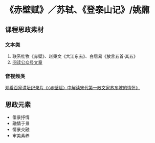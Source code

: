 # 《赤壁赋》／苏轼、《登泰山记》/姚鼐

## 课程思政素材

### 文本类

1. 联系杜牧《赤壁》、赵秉文《大江东去》、白居易《放言五首·其五》
2. [阅读公众号文章](https://mp.weixin.qq.com/s?__biz=MzI0ODgwMTUzMg==&mid=2247489096&idx=2&sn=2057425ff6d5a6ce3117fe7ab629ab25&chksm=e99a67dbdeedeecd70d8b87ae445cfbfefcfc631d839b9cd5a80d04689fef0202f0283104150&scene=27)

### 音视频类

[观看百家讲坛纪录片《〈赤壁赋〉中解读宋代第一散文家苏东坡的情怀》](http://tv.cctv.com/2021/05/04/VIDEE6EeA4AQRvNGBW7Fquf9210504.shtml)

## 思政元素

- 借景抒情
- 融情于景
- 情景交融
- 审美素养
